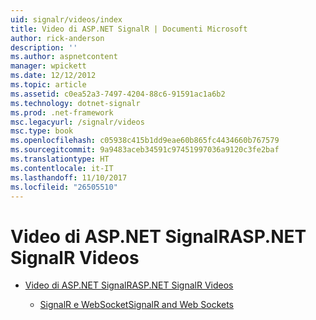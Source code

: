```yaml
---
uid: signalr/videos/index
title: Video di ASP.NET SignalR | Documenti Microsoft
author: rick-anderson
description: ''
ms.author: aspnetcontent
manager: wpickett
ms.date: 12/12/2012
ms.topic: article
ms.assetid: c0ea52a3-7497-4204-88c6-91591ac1a6b2
ms.technology: dotnet-signalr
ms.prod: .net-framework
msc.legacyurl: /signalr/videos
msc.type: book
ms.openlocfilehash: c05938c415b1dd9eae60b865fc4434660b767579
ms.sourcegitcommit: 9a9483aceb34591c97451997036a9120c3fe2baf
ms.translationtype: HT
ms.contentlocale: it-IT
ms.lasthandoff: 11/10/2017
ms.locfileid: "26505510"
---
```

<a name="aspnet-signalr-videos"></a><span data-ttu-id="041fd-102">Video di ASP.NET SignalR</span><span class="sxs-lookup"><span data-stu-id="041fd-102">ASP.NET SignalR Videos</span></span>
====================
- [<span data-ttu-id="041fd-103">Video di ASP.NET SignalR</span><span class="sxs-lookup"><span data-stu-id="041fd-103">ASP.NET SignalR Videos</span></span>](getting-started/index.md)

    - [<span data-ttu-id="041fd-104">SignalR e WebSocket</span><span class="sxs-lookup"><span data-stu-id="041fd-104">SignalR and Web Sockets</span></span>](getting-started/signalr-and-web-sockets.md)

